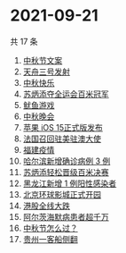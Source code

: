 # 2021-09-21

共 17 条

<!-- BEGIN -->
<!-- 最后更新时间 Tue Sep 21 2021 21:26:44 GMT+0800 (China Standard Time) -->

1. [中秋节文案](https://www.zhihu.com/search?q=中秋节文案)
1. [天舟三号发射](https://www.zhihu.com/search?q=天舟三号)
1. [中秋快乐](https://www.zhihu.com/search?q=中秋节)
1. [苏炳添夺全运会百米冠军](https://www.zhihu.com/search?q=苏炳添)
1. [鱿鱼游戏](https://www.zhihu.com/search?q=鱿鱼游戏)
1. [中秋晚会](https://www.zhihu.com/search?q=中秋晚会)
1. [苹果 iOS 15正式版发布](https://www.zhihu.com/search?q=ios15)
1. [法国召回驻美驻澳大使](https://www.zhihu.com/search?q=法国召回驻美国和驻澳大利亚大使)
1. [福建疫情](https://www.zhihu.com/search?q=福建疫情)
1. [哈尔滨新增确诊病例 3 例](https://www.zhihu.com/search?q=黑龙江新增)
1. [苏炳添轻松晋级百米决赛](https://www.zhihu.com/search?q=苏炳添)
1. [黑龙江新增 1 例阳性感染者](https://www.zhihu.com/search?q=黑龙江新增)
1. [北京环球影城正式开园](https://www.zhihu.com/search?q=北京环球影城)
1. [港股全线大跌](https://www.zhihu.com/search?q=港股暴跌)
1. [阿尔茨海默病患者超千万](https://www.zhihu.com/search?q=阿尔茨海默)
1. [中秋节怎么过？](https://www.zhihu.com/search?q=中秋节怎么过)
1. [贵州一客船侧翻](https://www.zhihu.com/search?q=贵州客船侧翻)

<!-- END -->

